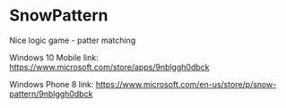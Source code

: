 # SnowPattern

Nice logic game - patter matching

Windows 10 Mobile link:
https://www.microsoft.com/store/apps/9nblggh0dbck

Windows Phone 8 link:
https://www.microsoft.com/en-us/store/p/snow-pattern/9nblggh0dbck
